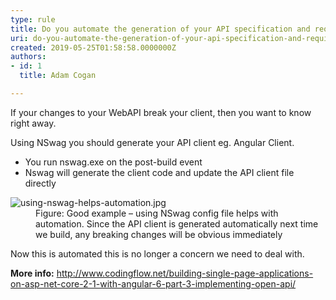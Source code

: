 ```yaml
---
type: rule
title: Do you automate the generation of your API specification and required clients?
uri: do-you-automate-the-generation-of-your-api-specification-and-required-clients
created: 2019-05-25T01:58:58.0000000Z
authors:
- id: 1
  title: Adam Cogan

---
```




<span class='intro'> <p>If your changes to your WebAPI break your client, then you want to know right away.</p><p>Using NSwag you should generate your API client eg. Angular Client.<br></p><ul><li>You run nswag.exe on the post-build event<br></li><li>Nswag will generate the client code and update the API client file directly<br></li></ul> </span>

<dl class="goodImage"><dt>​<img src="/PublishingImages/using-nswag-helps-automation.jpg" alt="using-nswag-helps-automation.jpg" /></dt><dd>Figure&#58; Good example – using NSwag config file helps with automation. Since the API client is generated automatically next time we build, any breaking changes will be obvious immediately<br></dd></dl><p>Now this is automated this is no longer a concern we need to deal with.<br></p><p><b>More info&#58;</b> 
      <a href="http&#58;//www.codingflow.net/building-single-page-applications-on-asp-net-core-2-1-with-angular-6-part-3-implementing-open-api/">http&#58;//www.codingflow.net/building-single-page-applications-on-asp-net-core-2-1-with-angular-6-part-3-implementing-open-api/</a>​</p>


